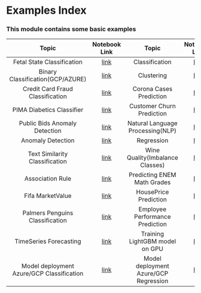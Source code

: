 # Examples Index

### This module contains some basic examples 
|Topic|Notebook Link|Topic|Notebook Link|
| :---:|:---:|:---:|:---:|   
| Fetal State Classification | [link](https://github.com/pycaret/pycaret/blob/master/examples/Fetal%20State%20Classification%20Tutorial%20-FSC101.ipynb)| Classification | [link](https://github.com/pycaret/pycaret/blob/master/examples/PyCaret%202%20Classification.ipynb)|  
| Binary Classification(GCP/AZURE) | [link](https://github.com/pycaret/pycaret/blob/master/examples/GCP_AZURE_Binary_Classification_Tutorial_Level_Beginner_CLF101.ipynb)|Clustering | [link](https://github.com/pycaret/pycaret/blob/master/examples/PyCaret%202%20Clustering.ipynb) |
| Credit Card Fraud Classification| [link](https://github.com/pycaret/pycaret/blob/master/examples/Handling%20imbalanced%20dataset%20example(credit_card_fraud).ipynb)|Corona Cases Prediction | [link](https://github.com/pycaret/pycaret/blob/master/examples/PyCaret%202%20Corona%20Cases%20Prediction.ipynb) | 
| PIMA Diabetics Classifier | [link](https://github.com/pycaret/pycaret/blob/master/examples/Pima%20Model.ipynb)|Customer Churn Prediction | [link](https://github.com/pycaret/pycaret/blob/master/examples/PyCaret%202%20Customer%20Churn%20Prediction.ipynb) | 
| Public Bids Anomaly Detection| [link](https://github.com/pycaret/pycaret/blob/master/examples/PyCaret%202%20-%20Public%20Bids%20Anomaly%20Detection.ipynb)|Natural Language Processing(NLP) | [link](https://github.com/pycaret/pycaret/blob/master/examples/PyCaret%202%20NLP.ipynb) | 
| Anomaly Detection   | [link](https://github.com/pycaret/pycaret/blob/master/examples/PyCaret%202%20Anomaly%20Detection.ipynb)|Regression | [link](https://github.com/pycaret/pycaret/blob/master/examples/PyCaret%202%20Regression.ipynb) |
| Text Similarity Classification| [link](https://github.com/pycaret/pycaret/blob/master/examples/PyCaret%202%20Text%20Similarity%20Classification.ipynb)|Wine Quality(Imbalance Classes) | [link](https://github.com/pycaret/pycaret/blob/master/examples/PyCaret%202.0%20on%20Wine%20Quality(Imbalance%20Classes).ipynb) |
| Association Rule   | [link](https://github.com/pycaret/pycaret/blob/master/examples/PyCaret%20Association%20Rule.ipynb)|Predicting ENEM Math Grades | [link](https://github.com/pycaret/pycaret/blob/master/examples/PyCaret2-Regression-Predicting_ENEM_Math_Grades.ipynb) |
|Fifa MarketValue| [link](https://github.com/pycaret/pycaret/blob/master/examples/PyCaret2-Regression-fifa-MarketValue.ipynb)|HousePrice Prediction | [link](https://github.com/pycaret/pycaret/blob/master/examples/PyCaret_2_HousePrice_Regresion.ipynb) |
|Palmers Penguins Classification| [link](https://github.com/pycaret/pycaret/blob/master/examples/PyCaret_2_Palmers_Penguins_Classification.ipynb)|Employee Performance Prediction| [link](https://github.com/pycaret/pycaret/blob/master/examples/Pycaret_2.1_Regression_EmployeePerformance.ipynb) |
|TimeSeries Forecasting| [link](https://github.com/pycaret/pycaret/blob/master/examples/TimeSeries_Forecasting.ipynb)|Training LightGBM model on GPU| [link](https://github.com/pycaret/pycaret/blob/master/examples/Training%20LightGBM%20model%20on%20GPU%20.ipynb) |
|Model deployment Azure/GCP Classification| [link](https://github.com/pycaret/pycaret/blob/master/examples/test_notebook_model_deployment_azure_gcp_classification.ipynb)|Model deployment Azure/GCP Regression| [link](https://github.com/pycaret/pycaret/blob/master/examples/test_notebook_model_deployment_azure_gcp_regression.ipynb) |



